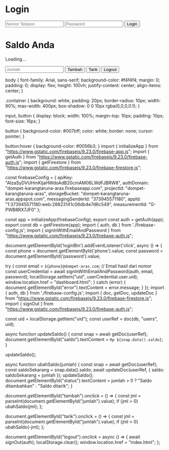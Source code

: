 <!DOCTYPE html>
<html lang="id">
<head>
  <meta charset="UTF-8" />
  <meta name="viewport" content="width=device-width, initial-scale=1.0" />
  <title>Dompet Karangtaruna ARAS - Login</title>
  <link rel="stylesheet" href="./style.css" />
</head>
<body>
  <div class="container">
    <h1>Login</h1>
    <input type="text" id="phone" placeholder="Nomor Telepon" />
    <input type="password" id="password" placeholder="Password" />
    <button id="loginBtn">Login</button>
    <p id="error" style="color: red;"></p>
  </div>
  <script type="module" src="./index.js"></script>
</body>
</html>
<!DOCTYPE html>
<html lang="id">
<head>
  <meta charset="UTF-8" />
  <meta name="viewport" content="width=device-width, initial-scale=1.0" />
  <title>Dashboard</title>
  <link rel="stylesheet" href="./style.css" />
</head>
<body>
  <div class="container">
    <h1>Saldo Anda</h1>
    <p id="saldo">Loading...</p>
    <input type="number" id="jumlah" placeholder="Jumlah" />
    <button id="tambah">Tambah</button>
    <button id="tarik">Tarik</button>
    <button id="logout">Logout</button>
    <p id="status" style="color: green;"></p>
  </div>
  <script type="module" src="./dashboard.js"></script>
</body>
</html>
body {
  font-family: Arial, sans-serif;
  background-color: #f4f4f4;
  margin: 0;
  padding: 0;
  display: flex;
  height: 100vh;
  justify-content: center;
  align-items: center;
}

.container {
  background: white;
  padding: 20px;
  border-radius: 10px;
  width: 90%;
  max-width: 400px;
  box-shadow: 0 0 10px rgba(0,0,0,0.1);
}

input, button {
  display: block;
  width: 100%;
  margin-top: 10px;
  padding: 10px;
  font-size: 16px;
}

button {
  background-color: #007bff;
  color: white;
  border: none;
  cursor: pointer;
}

button:hover {
  background-color: #0056b3;
}
import { initializeApp } from "https://www.gstatic.com/firebasejs/9.23.0/firebase-app.js";
import { getAuth } from "https://www.gstatic.com/firebasejs/9.23.0/firebase-auth.js";
import { getFirestore } from "https://www.gstatic.com/firebasejs/9.23.0/firebase-firestore.js";

const firebaseConfig = {
  apiKey: "AIzaSyDVUHmKIjaHWdoAdB20cmAM06LWdFJBRW8",
  authDomain: "dompet-karangtaruna-aras.firebaseapp.com",
  projectId: "dompet-karangtaruna-aras",
  storageBucket: "dompet-karangtaruna-aras.appspot.com",
  messagingSenderId: "373945571180",
  appId: "1:373945571180:web:28823141c06db4e7d6c549",
  measurementId: "G-PWB8RX7JF0"
};

const app = initializeApp(firebaseConfig);
export const auth = getAuth(app);
export const db = getFirestore(app);
import { auth, db } from './firebase-config.js';
import { signInWithEmailAndPassword } from "https://www.gstatic.com/firebasejs/9.23.0/firebase-auth.js";

document.getElementById('loginBtn').addEventListener('click', async () => {
  const phone = document.getElementById('phone').value;
  const password = document.getElementById('password').value;

  try {
    const email = `${phone}@dompet-aras.com`; // Email hasil dari nomor
    const userCredential = await signInWithEmailAndPassword(auth, email, password);
    localStorage.setItem("uid", userCredential.user.uid);
    window.location.href = "dashboard.html";
  } catch (error) {
    document.getElementById("error").textContent = error.message;
  }
});
import { auth, db } from './firebase-config.js';
import { doc, getDoc, updateDoc } from "https://www.gstatic.com/firebasejs/9.23.0/firebase-firestore.js";
import { signOut } from "https://www.gstatic.com/firebasejs/9.23.0/firebase-auth.js";

const uid = localStorage.getItem("uid");
const userRef = doc(db, "users", uid);

async function updateSaldo() {
  const snap = await getDoc(userRef);
  document.getElementById("saldo").textContent = `Rp ${snap.data().saldo}`;
}

updateSaldo();

async function ubahSaldo(jumlah) {
  const snap = await getDoc(userRef);
  const saldoSekarang = snap.data().saldo;
  await updateDoc(userRef, { saldo: saldoSekarang + jumlah });
  updateSaldo();
  document.getElementById("status").textContent = jumlah > 0 ? "Saldo ditambahkan" : "Saldo ditarik";
}

document.getElementById("tambah").onclick = () => {
  const jml = parseInt(document.getElementById("jumlah").value);
  if (jml > 0) ubahSaldo(jml);
};

document.getElementById("tarik").onclick = () => {
  const jml = parseInt(document.getElementById("jumlah").value);
  if (jml > 0) ubahSaldo(-jml);
};

document.getElementById("logout").onclick = async () => {
  await signOut(auth);
  localStorage.clear();
  window.location.href = "index.html";
};
